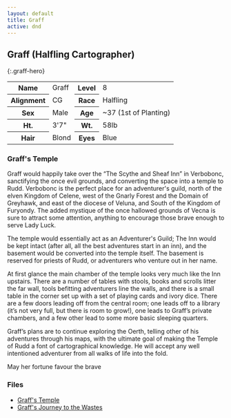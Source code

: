```yaml
---
layout: default
title: Graff
active: dnd
---
```


## Graff (Halfling Cartographer)
{:.graff-hero}

<table>
  <tr><th>Name</th><td>Graff</td><th>Level</th><td>8</td></tr>
  <tr><th>Alignment</th><td>CG</td><th>Race</th><td>Halfling</td></tr>
  <tr><th>Sex</th><td>Male</td><th>Age</th><td>~37 (1st of Planting)</td></tr>
  <tr><th>Ht.</th><td>3'7"</td><th>Wt.</th><td>58lb</td></tr>
  <tr><th>Hair</th><td>Blond</td><th>Eyes</th><td>Blue</td></tr>
</table>

### Graff's Temple

Graff would happily take over the “The Scythe and Sheaf Inn” in Verbobonc, sanctifying the once evil grounds, and converting the space into a temple to Rudd. Verbobonc is the perfect place for an adventurer's guild, north of the elven Kingdom of Celene, west of the Gnarly Forest and the Domain of Greyhawk, and east of the diocese of Veluna, and South of the Kingdom of Furyondy. The added mystique of the once hallowed grounds of Vecna is sure to attract some attention, anything to encourage those brave enough to serve Lady Luck.

The temple would essentially act as an Adventurer's Guild; The Inn would be kept intact (after all, all the best adventures start in an inn), and the basement would be converted into the temple itself. The basement is reserved for priests of Rudd, or adventurers who venture out in her name.

At first glance the main chamber of the temple looks very much like the Inn upstairs. There are a number of tables with stools, books and scrolls litter the far wall, tools befitting adventurers line the walls, and there is a small table in the corner set up with a set of playing cards and ivory dice. There are a few doors leading off from the central room; one leads off to a library (it’s not very full, but there is room to grow!), one leads to Graff’s private chambers, and a few other lead to some more basic sleeping quarters.

Graff’s plans are to continue exploring the Oerth, telling other of his adventures through his maps, with the ultimate goal of making the Temple of Rudd a font of cartographical knowledge. He will accept any well intentioned adventurer from all walks of life into the fold.

May her fortune favour the brave

### Files

* [Graff's Temple](/assets/img/GraffsTemple.jpg)
* [Graff's Journey to the Wastes](/assets/files/GraffsJourneyToTheWastes.pdf)


 